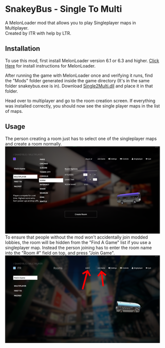 # SnakeyBus - Single To Multi

A MelonLoader mod that allows you to play Singleplayer maps in Multiplayer.  
Created by ITR with help by LTR.



## Installation

To use this mod, first install MelonLoader version 6.1 or 6.3 and higher. [Click Here](https://melonwiki.xyz/#/?id=requirements) for install instructions for MelonLoader.  

After running the game with MelonLoader once and verifying it runs, find the "Mods" folder generated inside the game directory (It's in the same folder snakeybus.exe is in). Download [Single2Multi.dll](https://github.com/ITR13/SnakeyBus-Single2Multi/releases/download/1.0.0/Single2Multi.dll) and place it in that folder.

Head over to multiplayer and go to the room creation screen. If everything was installed correctly, you should now see the single player maps in the list of maps.

## Usage
The person creating a room just has to select one of the singleplayer maps and create a room normally.  
![An image of the Room Creation screen. The map Dorm is selected.](https://raw.githubusercontent.com/ITR13/SnakeyBus-Single2Multi/main/.readme/create.png)  
To ensure that people without the mod won't accidentally join modded lobbies, the room will be hidden from the "Find A Game" list if you use a singleplayer map. Instead the person joining has to enter the room name into the "Room #" field on top, and press "Join Game".  
![An image of the Find a Game screen. There are two big red arrows pointing to "Room #" and "Join Game" to the left of the Settings button.](https://raw.githubusercontent.com/ITR13/SnakeyBus-Single2Multi/main/.readme/join.png)  